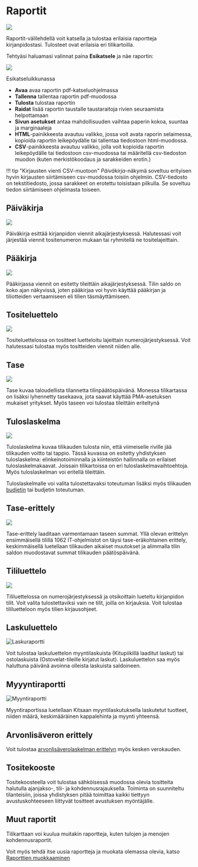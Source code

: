 # Raportit

![](tulosteet.png)

Raportit-välilehdellä voit katsella ja tulostaa erilaisia raportteja kirjanpidostasi. Tulosteet ovat erilaisia eri tilikartoilla.

Tehtyäsi haluamasi valinnat paina **Esikatsele** ja näe raportin:

![](esikatselu.png)

Esikatseluikkunassa

* **Avaa** avaa raportin pdf-katseluohjelmassa
* **Tallenna** tallentaa raportin pdf-muodossa
* **Tulosta** tulostaa raportin
* **Raidat** lisää raportin taustalle taustaraitoja rivien seuraamista helpottamaan
* **Sivun asetukset** antaa mahdollisuuden vaihtaa paperin kokoa, suuntaa ja marginaaleja
* **HTML**-painikkeesta avautuu valikko, jossa voit avata raporin selaimessa, kopioida raportin leikepöydälle tai tallentaa tiedostoon html-muodossa.
* **CSV**-painikkeesta avautuu valikko, jolla voit kopioida raportin leikepöydälle tai tiedostoon csv-muodossa tai määritellä csv-tiedoston muodon (kuten merkistökoodaus ja sarakkeiden erotin.)

!!! tip "Kirjausten vienti CSV-muotoon"
    *Päiväkirja*-näkymä soveltuu erityisen hyvin kirjausten siirtämiseen csv-muodossa toisiin ohjelmiin.
    CSV-tiedosto on tekstitiedosto, jossa sarakkeet on erotettu toisistaan pilkulla. Se soveltuu tiedon siirtämiseen ohjelmasta toiseen.

## Päiväkirja

![](paivakirja.png)

Päiväkirja esittää kirjanpidon viennit aikajärjestyksessä. Halutessasi voit järjestää viennit tositenumeron mukaan tai ryhmitellä ne tositelajeittain.

## Pääkirja

![](paakirja.png)

Pääkirjassa viennit on esitetty tileittäin aikajärjestyksessä. Tilin saldo on koko ajan näkyvissä, joten pääkirjaa voi hyvin käyttää pääkirjan ja tiliotteiden vertaamiseen eli tilien täsmäyttämiseen.

## Tositeluettelo

![](tositeluettelo.png)

Tositeluettelossa on tositteet luetteloitu lajeittain numerojärjestyksessä. Voit halutessasi tulostaa myös tositteiden viennit niiden alle.

## Tase

![](tase.png)

Tase kuvaa taloudellista tilannetta tilinpäätöspäivänä. Monessa tilikartassa on lisäksi lyhennetty tasekaava, jota saavat käyttää PMA-asetuksen mukaiset yritykset. Myös taseen voi tulostaa tileittäin eriteltynä

## Tuloslaskelma

![](tuloslaskelma.png)

Tuloslaskelma kuvaa tilikauden tulosta niin, että viimeiselle riville jää tilikauden voitto tai tappio. Tässä kuvassa on esitetty yhdistyksen tuloslaskelma: elinkeinotoiminnalla ja kiinteistön hallinnalla on erilaiset tuloslaskelmakaavat.
Joissain tilikartoissa on eri tuloslaskelmavaihtoehtoja. Myös tuloslaskelman voi eritellä tileittäin.

Tuloslaskelmalle voi valita tulostettavaksi toteutuman lisäksi myös tilikauden [budjetin](/tilikaudet/budjetti/#budjetin-seuranta) tai budjetin toteutuman.

## Tase-erittely

![](taseerittely.png)

Tase-erittely laaditaan varmentamaan taseen summat. Yllä olevan erittelyn ensimmäisellä tilillä 1062 IT-ohjelmistot on täysi tase-eräkohtainen erittely, keskimmäisellä luetellaan tilikauden aikaiset muutokset ja alimmalla tilin saldon muodostavat summat tilikauden päätöspäivänä.

## Tililuettelo

![](tililuettelo.png)

Tililuettelossa on numerojärjestyksessä ja otsikoittain lueteltu kirjanpidon tilit. Voit valita tulostettaviksi vain ne tilit, joilla on kirjauksia. Voit tulostaa tililuetteloon myös tilien kirjausohjeet.

## Laskuluettelo

![Laskuraportti](laskut.png)

Voit tulostaa laskuluettelon myyntilaskuista (Kitupiikillä laaditut laskut) tai ostolaskuista (Ostovelat-tileille kirjatut laskut). Laskuluettelon saa myös haluttuna päivänä avoinna olleista laskuista saldoineen.

## Myyyntiraportti

![Myyntiraportti](myyntiraportti.png)

Myyntiraportissa luetellaan Kitsaan myyntilaskutuksella laskutetut tuotteet, niiden määrä, keskimääräinen kappalehinta ja myynti yhteensä.

## Arvonlisäveron erittely

Voit tulostaa [arvonlisäverolaskelman erittelyn](/alv/tilitys/#arvonlisaveron-erittely) myös kesken verokauden.

## Tositekooste

Tositekoosteella voit tulostaa sähköisessä muodossa olevia tositteita halutulla ajanjakso-, tili- ja kohdennusrajauksella. Toiminta on suunniteltu tilanteisiin, joissa yhdistyksen pitää toimittaa kaikki tiettyyn avustuskohteeseen liittyvät tositteet avustuksen myöntäjälle.

## Muut raportit

Tilikarttaan voi kuulua muitakin raportteja, kuten tulojen ja menojen kohdennusraportit.

Voit myös tehdä itse uusia raportteja ja muokata olemassa olevia, katso [Raporttien muokkaaminen](/maaritykset/raportit)
